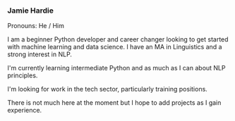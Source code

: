 ### Jamie Hardie
Pronouns: He / Him

I am a beginner Python developer and career changer looking to get started with machine learning and data science.
I have an MA in Linguistics and a strong interest in NLP.

I'm currently learning intermediate Python and as much as I can about NLP principles.

I'm looking for work in the tech sector, particularly training positions.

There is not much here at the moment but I hope to add projects as I gain experience.

<!--
**jamiewvh/jamiewvh** is a ✨ _special_ ✨ repository because its `README.md` (this file) appears on your GitHub profile.

Here are some ideas to get you started:

- 🔭 I’m currently working on ...
- 🌱 I’m currently learning ...
- 👯 I’m looking to collaborate on ...
- 🤔 I’m looking for help with ...
- 💬 Ask me about ...
- 📫 How to reach me: ...
- 😄 Pronouns: ...
- ⚡ Fun fact: ...
-->
